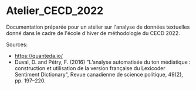 # Atelier_CECD_2022

Documentation préparée pour un atelier sur l'analyse de données textuelles donné dans le cadre de l'école d'hiver de méthodologie du CECD 2022. 

Sources:

- https://quanteda.io/
- Duval, D. and Pétry, F. (2016) "L’analyse automatisée du ton médiatique : construction et utilisation de la version française du Lexicoder Sentiment Dictionary", Revue canadienne de science politique, 49(2), pp. 197–220.
